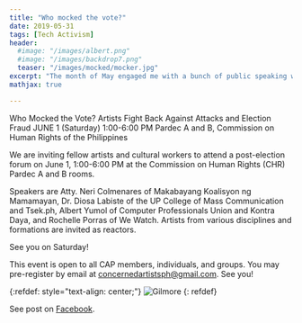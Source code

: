 ```yaml
---
title: "Who mocked the vote?"
date: 2019-05-31
tags: [Tech Activism]
header:
  #image: "/images/albert.png"
  #image: "/images/backdrop7.png"
  teaser: "/images/mocked/mocker.jpg"
excerpt: "The month of May engaged me with a bunch of public speaking with regards to the recently held automated elections in the Philippines. Let's start the same with June and engage more people."
mathjax: true

---
```


<div id="fb-root"></div>
<script async defer src="https://connect.facebook.net/en_US/sdk.js#xfbml=1&version=v3.2"></script>

Who Mocked the Vote?
Artists Fight Back Against Attacks and Election Fraud
JUNE 1 (Saturday)
1:00-6:00 PM
Pardec A and B, Commission on Human Rights of the Philippines

We are inviting fellow artists and cultural workers to attend a post-election forum on June 1, 1:00-6:00 PM at the Commission on Human Rights (CHR) Pardec A and B rooms.

Speakers are Atty. Neri Colmenares of Makabayang Koalisyon ng Mamamayan, Dr. Diosa Labiste of the UP College of Mass Communication and Tsek.ph, Albert Yumol of Computer Professionals Union and Kontra Daya, and Rochelle Porras of We Watch. Artists from various disciplines and formations are invited as reactors.

See you on Saturday!

This event is open to all CAP members, individuals, and groups. You may pre-register by email at concernedartistsph@gmail.com. See you!

{:refdef: style="text-align: center;"}
<img src="{{ site.url }}{{ site.baseurl }}/images/mocked/mocker.jpg" alt="Gilmore" class="center">
{: refdef}


See post on [Facebook](https://www.facebook.com/artistangbayan/).

<script async src="//pagead2.googlesyndication.com/pagead/js/adsbygoogle.js"></script>
<script>
  (adsbygoogle = window.adsbygoogle || []).push({
    google_ad_client: "ca-pub-6410209740119334",
    enable_page_level_ads: true
  });
</script>

<div class="fb-comments" data-href="https://albertyumol.github.io/" data-numposts="5"></div>
